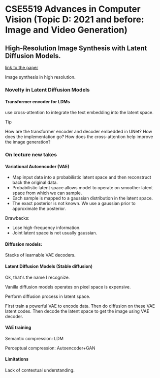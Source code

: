 # CSE5519 Advances in Computer Vision (Topic D: 2021 and before: Image and Video Generation)

## High-Resolution Image Synthesis with Latent Diffusion Models.

[link to the paper](https://openaccess.thecvf.com/content/CVPR2022/papers/Rombach_High-Resolution_Image_Synthesis_With_Latent_Diffusion_Models_CVPR_2022_paper.pdf)

Image synthesis in high resolution.

### Novelty in Latent Diffusion Models

#### Transformer encoder for LDMs

use cross-attention to integrate the text embedding into the latent space.

> [!TIP]
>
> How are the transformer encoder and decoder embedded in UNet? How does the implementation go? How does the cross-attention help improve the image generation?

### On lecture new takes

#### Variational Autoencoder (VAE)

- Map input data into a probabilistic latent space and then reconstruct back the original data.
- Probabilistic latent space allows model to operate on smoother latent space from which we can sample.
- Each sample is mapped to a gaussian distribution in the latent space.
- The exact posterior is not known. We use a gaussian prior to approximate the posterior.

Drawbacks:

- Lose high-frequency information.
- Joint latent space is not usually gaussian.

#### Diffusion models:

Stacks of learnable VAE decoders.

#### Latent Diffusion Models (Stable diffusion)

Ok, that's the name I recognize.

Vanilla diffusion models operates on pixel space is expensive.

Perform diffusion process in latent space.

FIrst train a powerful VAE to encode data. Then do diffusion on these VAE latent codes. Then decode the latent space to get the image using VAE decoder.

#### VAE training

Semantic compression: LDM

Perceptual compression: Autoencoder+GAN

#### Limitations

Lack of contextual understanding.